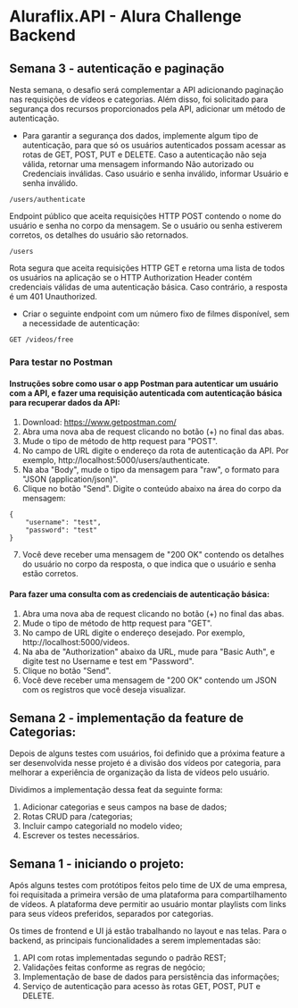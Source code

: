 # Aluraflix.API - Alura Challenge Backend

## Semana 3 - autenticação e paginação

Nesta semana, o desafio será complementar a API adicionando paginação nas requisições de vídeos e categorias. Além disso, foi solicitado para segurança dos recursos proporcionados pela API, adicionar um método de autenticação.

- Para garantir a segurança dos dados, implemente algum tipo de autenticação, para que só os usuários autenticados possam acessar as rotas de GET, POST, PUT e DELETE.
Caso a autenticação não seja válida, retornar uma mensagem informando Não autorizado ou Credenciais inválidas.
Caso usuário e senha inválido, informar Usuário e senha inválido.
```
/users/authenticate
```
Endpoint público que aceita requisições HTTP POST contendo o nome do usuário e senha no corpo da mensagem. Se o usuário ou senha estiverem corretos, os detalhes do usuário são retornados.
```
/users
```
Rota segura que aceita requisições HTTP GET e retorna uma lista de todos os usuários na aplicação se o HTTP Authorization Header contém credenciais válidas de uma autenticação básica. Caso contrário, a resposta é um 401 Unauthorized.

- Criar o seguinte endpoint com um número fixo de filmes disponível, sem a necessidade de autenticação:
```
GET /videos/free
```
### Para testar no Postman
#### Instruções sobre como usar o app Postman para autenticar um usuário com a API, e fazer uma requisição autenticada com autenticação básica para recuperar dados da API:
1. Download: https://www.getpostman.com/
2. Abra uma nova aba de request clicando no botão (+) no final das abas.
3. Mude o tipo de método de http request para "POST".
4. No campo de URL digite o endereço da rota de autenticação da API. Por exemplo, http://localhost:5000/users/authenticate.
5. Na aba "Body", mude o tipo da mensagem para "raw", o formato para "JSON (application/json)".
6. Clique no botão "Send". Digite o conteúdo abaixo na área do corpo da mensagem:
```
{
    "username": "test",
    "password": "test"
}
```
7. Você deve receber uma mensagem de "200 OK" contendo os detalhes do usuário no corpo da resposta, o que indica que o usuário e senha estão corretos.
#### Para fazer uma consulta com as credenciais de autenticação básica:
1. Abra uma nova aba de request clicando no botão (+) no final das abas.
2. Mude o tipo de método de http request para "GET".
3. No campo de URL digite o endereço desejado. Por exemplo, http://localhost:5000/videos.
4. Na aba de "Authorization" abaixo da URL, mude para "Basic Auth", e digite test no Username e test em "Password".
5. Clique no botão "Send".
6. Você deve receber uma mensagem de "200 OK" contendo um JSON com os registros que você deseja visualizar.

## Semana 2 - implementação da feature de Categorias:

Depois de alguns testes com usuários, foi definido que a próxima feature a ser desenvolvida nesse projeto é a divisão dos vídeos por categoria, para melhorar a experiência de organização da lista de vídeos pelo usuário.

Dividimos a implementação dessa feat da seguinte forma:
1. Adicionar categorias e seus campos na base de dados;
2. Rotas CRUD para /categorias;
3. Incluir campo categoriaId no modelo video;
4. Escrever os testes necessários.

## Semana 1 - iniciando o projeto:

Após alguns testes com protótipos feitos pelo time de UX de uma empresa, foi requisitada a primeira versão de uma plataforma para compartilhamento de vídeos. A plataforma deve permitir ao usuário montar playlists com links para seus vídeos preferidos, separados por categorias.

Os times de frontend e UI já estão trabalhando no layout e nas telas. Para o backend, as principais funcionalidades a serem implementadas são:
1. API com rotas implementadas segundo o padrão REST;
2. Validações feitas conforme as regras de negócio;
3. Implementação de base de dados para persistência das informações;
4. Serviço de autenticação para acesso às rotas GET, POST, PUT e DELETE.
